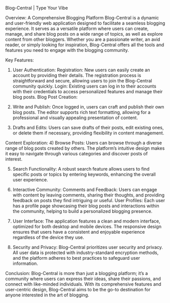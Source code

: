 Blog-Central | Type Your Vibe 

Overview: A Comprehensive Blogging Platform
Blog-Central is a dynamic and user-friendly web application designed to facilitate a seamless blogging experience. It serves as a versatile platform where users 
can create, manage, and share blog posts on a wide range of topics, as well as explore content from other bloggers. 
Whether you are a passionate writer, an avid reader, or simply looking for inspiration, Blog-Central offers all the tools and features you need to engage with the blogging community.

Key Features:

1) User Authentication:
Registration: New users can easily create an account by providing their details. The registration process is straightforward and secure, allowing users to
join the Blog-Central community quickly.
Login: Existing users can log in to their accounts with their credentials to access personalized features and manage their blog posts.
Blog Post Creation:

2) Write and Publish: Once logged in, users can craft and publish their own blog posts. The editor supports rich text formatting, allowing for a professional
and visually appealing presentation of content.

3) Drafts and Edits: Users can save drafts of their posts, edit existing ones, or delete them if necessary, providing flexibility in content management.

Content Exploration:
4) Browse Posts: Users can browse through a diverse range of blog posts created by others. The platform’s intuitive design makes it easy to navigate through
various categories and discover posts of interest.

5) Search Functionality: A robust search feature allows users to find specific posts or topics by entering keywords, enhancing the overall user experience.

6) Interactive Community:
Comments and Feedback: Users can engage with content by leaving comments, sharing their thoughts, and providing feedback on posts they find intriguing or useful.
User Profiles: Each user has a profile page showcasing their blog posts and interactions within the community, helping to build a personalized blogging presence.
7) User Interface:
The application features a clean and modern interface, optimized for both desktop and mobile devices. The responsive design ensures that users
have a consistent and enjoyable experience regardless of the device they use.

8) Security and Privacy:
Blog-Central prioritizes user security and privacy. All user data is protected with industry-standard encryption methods, and the platform adheres to best practices
to safeguard user information.

Conclusion:
Blog-Central is more than just a blogging platform; it’s a community where users can express their ideas, share their passions, and connect with 
like-minded individuals. With its comprehensive features and user-centric design, Blog-Central aims to be the go-to destination for anyone interested in the art of blogging.
